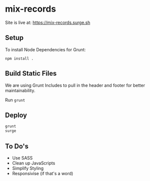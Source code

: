 # mix-records

Site is live at: https://mix-records.surge.sh

## Setup

To install Node Dependencies for Grunt:

`npm install .`

## Build Static Files

We are using Grunt Includes to pull in the header and footer for better maintainability.

Run `grunt`

## Deploy

```bash
grunt
surge
```

## To Do's

- Use SASS
- Clean up JavaScripts
- Simplify Styling
- Responsivise (if that's a word)
